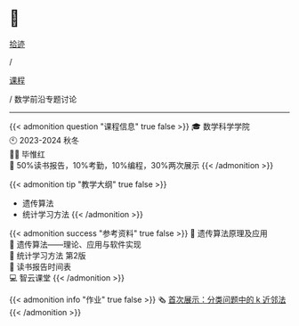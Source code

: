 # 🏫


<div class="nav-tab">
  <a href="../../../cages"><p class="not">拾迹</p></a><p class="not">/</p>
  <a href="../"><p class="not">课程</p></a>
  <p class="now">/&nbsp;数学前沿专题讨论</p>
</div>

---

{{< admonition question "课程信息" true false >}}
🎓 数学科学学院<br>
🕙 2023-2024 秋冬<br>
🧑‍🏫 毕惟红<br>
📝 50%读书报告，10%考勤，10%编程，30%两次展示
{{< /admonition >}}

{{< admonition tip "教学大纲" true false >}}
- 遗传算法
- 统计学习方法
{{< /admonition >}}

{{< admonition success "参考资料" true false >}}
📓 遗传算法原理及应用<br>
📓 遗传算法——理论、应用与软件实现<br>
📓 统计学习方法 第2版<br>
📑 读书报告时间表<br>
💻 智云课堂
{{< /admonition >}}

{{< admonition info "作业" true false >}}
🗞️ [首次展示：分类问题中的 k 近邻法](../../../qianyan)
{{< /admonition >}}

